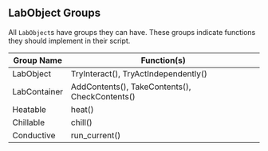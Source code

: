 ## LabObject Groups

All `LabObject`s have groups they can have. These groups indicate functions they should implement in their script.

| Group Name | Function(s) |
| ------------- | ------------- |
| LabObject | TryInteract(), TryActIndependently() |
| LabContainer | AddContents(), TakeContents(), CheckContents() |
| Heatable | heat() |
| Chillable | chill() |
| Conductive | run_current() |